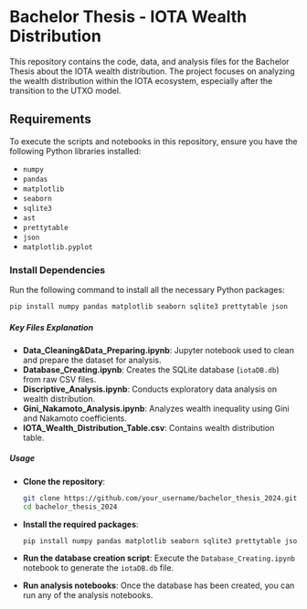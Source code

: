 # Bachelor Thesis - IOTA Wealth Distribution

This repository contains the code, data, and analysis files for the Bachelor Thesis about the IOTA wealth distribution. The project focuses on analyzing the wealth distribution within the IOTA ecosystem, especially after the transition to the UTXO model.

## Requirements

To execute the scripts and notebooks in this repository, ensure you have the following Python libraries installed:

- `numpy`
- `pandas`
- `matplotlib`
- `seaborn`
- `sqlite3`
- `ast`
- `prettytable`
- `json`
- `matplotlib.pyplot`

### Install Dependencies

Run the following command to install all the necessary Python packages:

```bash
pip install numpy pandas matplotlib seaborn sqlite3 prettytable json
```

##### Key Files Explanation

- **Data_Cleaning&Data_Preparing.ipynb**: Jupyter notebook used to clean and prepare the dataset for analysis.
- **Database_Creating.ipynb**: Creates the SQLite database (`iotaDB.db`) from raw CSV files.
- **Discriptive_Analysis.ipynb**: Conducts exploratory data analysis on wealth distribution.
- **Gini_Nakamoto_Analysis.ipynb**: Analyzes wealth inequality using Gini and Nakamoto coefficients.
- **IOTA_Wealth_Distribution_Table.csv**: Contains wealth distribution table.

##### Usage

- **Clone the repository**:

    ```bash
    git clone https://github.com/your_username/bachelor_thesis_2024.git
    cd bachelor_thesis_2024
    ```

- **Install the required packages**:

    ```bash
    pip install numpy pandas matplotlib seaborn sqlite3 prettytable json
    ```

- **Run the database creation script**: 
    Execute the `Database_Creating.ipynb` notebook to generate the `iotaDB.db` file.

- **Run analysis notebooks**: 
    Once the database has been created, you can run any of the analysis notebooks.


